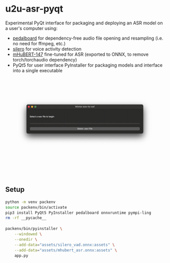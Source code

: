 # u2u-asr-pyqt

Experimental PyQt interface for packaging and deploying an ASR model on a user's computer using:

- [pedalboard](https://github.com/spotify/pedalboard) for dependency-free audio file opening and resampling (i.e. no need for ffmpeg, etc.)
- [silero](https://github.com/snakers4/silero-vad) for voice activity detection
- [mHuBERT-147](https://huggingface.co/utter-project/mHuBERT-147) fine-tuned for ASR (exported to ONNX, to remove torch/torchaudio dependency)
- PyQt5 for user interface PyInstaller for packaging models and interface into a single executable

![](README.gif)

## Setup

```bash
python -m venv packenv
source packenv/bin/activate
pip3 install PyQt5 PyInstaller pedalboard onnxruntime pympi-ling
rm -rf __pycache__

packenv/bin/pyinstaller \
	--windowed \
	--onedir \
	--add-data="assets/silero_vad.onnx:assets" \
	--add-data="assets/mhubert_asr.onnx:assets" \
	app.py
```